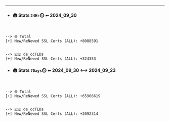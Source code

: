

---
- #### 🖨️ **Stats** `24Hr`⏲️ ➼ 2024_09_30
```console


--> 🌐 Total
[+] New/ReNewed SSL Certs (ALL): +8088591


--> 🇩🇪 de_ccTLDs
[+] New/ReNewed SSL Certs (ALL): +324353

```

- #### 🖨️ **Stats** `7Days`⏲️ ➼ 2024_09_30 <--> 2024_09_23
```console


--> 🌐 Total
[+] New/ReNewed SSL Certs (ALL): +65966619


--> 🇩🇪 de_ccTLDs
[+] New/ReNewed SSL Certs (ALL): +2092314

```

